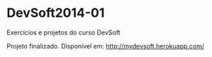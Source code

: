 DevSoft2014-01
==============

Exercícios e projetos do curso DevSoft


Projeto finalizado.
Disponível em: http://mydevsoft.herokuapp.com/
